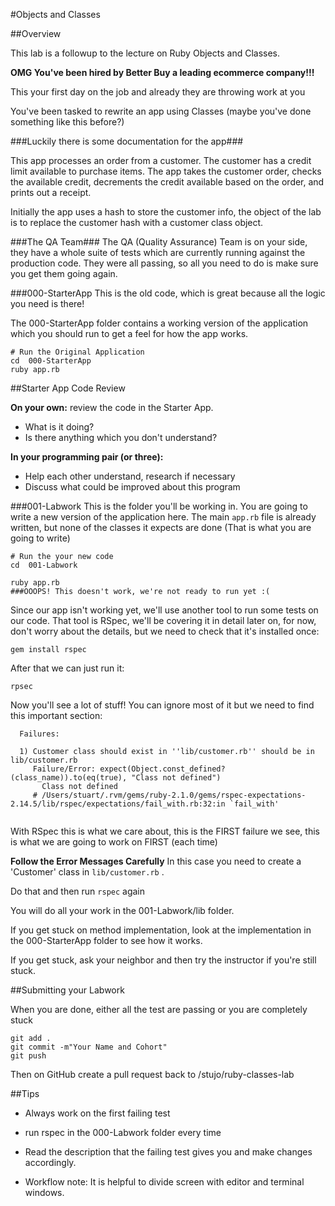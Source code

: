 #Objects and Classes

##Overview

This lab is a followup to the lecture on Ruby Objects and Classes.

__OMG You've been hired by Better Buy a leading ecommerce company!!!__

This your first day on the job and already they are throwing work at you

You've been tasked to rewrite an app using Classes (maybe you've done something like this before?)

###Luckily there is some documentation for the app###

This app processes an order from a customer. The customer has a credit limit available to purchase items. The app takes the customer order, checks the available credit, decrements the credit available based on the order, and prints out a receipt.

Initially the app uses a hash to store the customer info, the object of the lab is to replace the customer hash with a customer class object. 


###The QA Team###
The QA (Quality Assurance) Team is on your side, they have a whole suite of tests which are currently running against the production code. They were all passing, so all you need to do is make sure you get them going again. 

###000-StarterApp
This is the old code, which is great because all the logic you need is there!


The 000-StarterApp folder contains a working version of the application which you should run to get a feel for how the app works. 

    # Run the Original Application
    cd  000-StarterApp
    ruby app.rb

##Starter App Code Review

__On your own:__ review the code in the Starter App.

* What is it doing?
* Is there anything which you don't understand?

__In your programming pair (or three):__

* Help each other understand, research if necessary
* Discuss what could be improved about this program


###001-Labwork
This is the folder you'll be working in. You are going to write a new version of the application here. The main `app.rb` file is already written, but none of the classes it expects are done (That is what you are going to write)

    # Run the your new code
    cd  001-Labwork
    
    ruby app.rb
    ###OOOPS! This doesn't work, we're not ready to run yet :(

Since our app isn't working yet, we'll use another tool to run some tests on our
code. That tool is RSpec, we'll be covering it in detail later on, for now, don't worry about the details, but we need to check that it's installed once:

    gem install rspec

After that we can just run it:

    rpsec

Now you'll see a lot of stuff! You can ignore most of it but we need to find this important section:

```
  Failures:

  1) Customer class should exist in ''lib/customer.rb'' should be in lib/customer.rb
     Failure/Error: expect(Object.const_defined?(class_name)).to(eq(true), "Class not defined")
       Class not defined
     # /Users/stuart/.rvm/gems/ruby-2.1.0/gems/rspec-expectations-2.14.5/lib/rspec/expectations/fail_with.rb:32:in `fail_with'
    
```
With RSpec this is what we care about, this is the FIRST failure we see, this is what we are going to work on FIRST (each time)

__Follow the Error Messages Carefully__ In this case you need to create a 'Customer' class in `lib/customer.rb` . 

Do that and then run `rspec` again

You will do all your work in the 001-Labwork/lib folder. 

If you get stuck on method implementation, look at the implementation in the 000-StarterApp folder to see how it works.

If you get stuck, ask your neighbor and then try the instructor if you're still stuck. 

##Submitting your Labwork

When you are done, either all the test are passing or you are completely stuck

``` 
git add .
git commit -m"Your Name and Cohort"
git push
```

Then on GitHub create a pull request back to /stujo/ruby-classes-lab 
 

##Tips

* Always work on the first failing test

* run rspec in the 000-Labwork folder every time


* Read the description that the failing test gives you and make changes accordingly.

* Workflow note: It is helpful to divide screen with editor and terminal windows.



